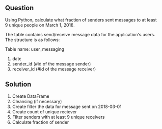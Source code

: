 **Question**
---

 Using Python, calculate what fraction of senders sent messages to at least 9 unique people on March 1, 2018. 


 The table contains send/receive message data for the application's users. The structure is as follows:


 Table name: user_messaging
    
1. date
1. sender_id (#id of the message sender)
1. receiver_id (#id of the message receiver)


**Solution**
---
1. Create DataFrame
1. Cleansing (if necessary)
1. Create filter the data for message sent on 2018-03-01
1. Create count of unique reciever
1. Filter senders with at least 9 unique receivers
1. Calculate fraction of sender